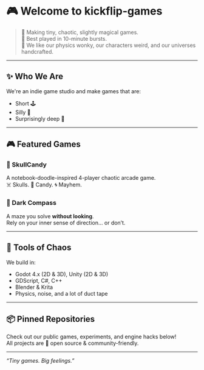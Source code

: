 # 🎮 Welcome to kickflip-games

> 🍬 Making tiny, chaotic, slightly magical games.  
> 🧠 Best played in 10-minute bursts.  
> 🚀 We like our physics wonky, our characters weird, and our universes handcrafted.

---

## ✨ Who We Are

We're an indie game studio and make games that are:
- Short 🕹️
- Silly 🤪
- Surprisingly deep 🌊

---

## 🎮 Featured Games

### 🦴 SkullCandy  
A notebook-doodle-inspired 4-player chaotic arcade game.  
☠️ Skulls. 🍬 Candy. 🌀 Mayhem.

### 🔦 Dark Compass  
A maze you solve **without looking**.  
Rely on your inner sense of direction... or don’t.

---

## 🧰 Tools of Chaos

We build in:
- Godot 4.x (2D & 3D), Unity (2D & 3D)
- GDScript, C#, C++
- Blender & Krita
- Physics, noise, and a lot of duct tape

---

## 📦 Pinned Repositories

Check out our public games, experiments, and engine hacks below!  
All projects are 💯 open source & community-friendly.

---

_“Tiny games. Big feelings.”_
